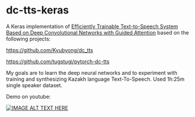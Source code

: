 # dc-tts-keras

A Keras implementation of [Efficiently Trainable Text-to-Speech System Based on Deep Convolutional Networks with Guided Attention](https://arxiv.org/abs/1710.08969)  based on the following projects:

https://github.com/Kyubyong/dc_tts

https://github.com/tugstugi/pytorch-dc-tts

My goals are to learn the deep neural networks and to experiment with training and synthesizing Kazakh language Text-To-Speech. Used 1h:25m single speaker dataset.

Demo on youtube:

[![IMAGE ALT TEXT HERE](https://img.youtube.com/vi/1nR69KAKS04/0.jpg)](https://www.youtube.com/watch?v=1nR69KAKS04)

